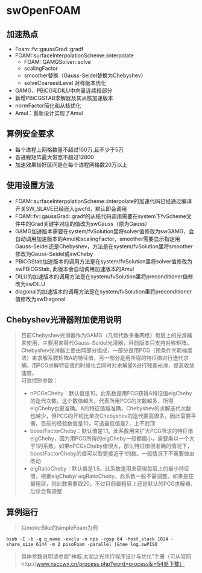 # swOpenFOAM
## 加速热点
* Foam::fv::gaussGrad::gradf
* FOAM::surfaceInterpolationScheme::interpolate
  * FOAM::GAMGSolver::solve 
  * scalingFactor<br>
  * smoother替换（Gauss-Seidel替换为Chebyshev）
  * solveCoarsestLevel 对称版本优化
* GAMG、PBiCG和DILU中向量连续段部分
* 新增PBiCGSTAB求解器及其从核加速版本
* normFactor简化和从核优化
* Amul：重新设计实现了Amul
## 算例安全要求
* 每个进程上网格数量不超过150万,且不少于5万
* 各进程矩阵最大带宽不超过12800
* 加速效果较好区间是在每个进程网格数20万以上
## 使用设置方法
* FOAM::surfaceInterpolationScheme::interpolate的加速代码已经通过编译开关SW_SLAVE已经嵌入gwcfd，默认即会调用
* FOAM::fv::gaussGrad::gradf的从核代码调用需要在system下fvScheme文件中的Grad关键字对应的值改为swGauss（原为Gauss）
* GAMG加速版本需要在system/fvSolution里将solver值修改为swGAMG，会自动调用加速版本的Amul和scalingFactor，smoother需要显示指定用Gauss-Seidel还是Chebyshev，方法是在system/fvSolution里将smoother修改为Gauss-Seidel或swCheby
* PBiCGStab加速版本的调用方法是在system/fvSolution里将solver值修改为swPBiCGStab, 此版本会自动调用加速版本的Amul
* DILU的加速版本的调用方法是在system/fvSolution里将preconditioner值修改为swDILU
* diagonal的加速版本的调用方法是在system/fvSolution里将preconditioner值修改为swDiagonal
## Chebyshev光滑器附加使用说明
> 目前Chebyshev光滑器作为GAMG（几何代数多重网格）每层上的光滑器来使用，主要用来替代Gauss-Seidel光滑器，目前版本只支持对称矩阵。Chebyshev光滑器主要由两部分组成，一部分是用PCG（预条件共轭梯度法）来求解系数矩阵A的特征值，另一部分是用所得的特征值进行迭代求解。用PCG求解特征值的时候也会同时对求解量X进行残差光滑，提高收敛速度。<br/>
> 可改控制参数：
> * nPCGsCheby：默认值是10。此系数是用PCG获得A特征值eigCheby的迭代次数。这个数值越大，代表所用PCG的次数越多，所得eigCheby也更准确。A的特征值越准确，Chebyshev的求解迭代次数也越少，但PCG的开销比单次Chebyshev的迭代要高很多，因此需要平衡。目前的经验数值是10，可选最低值是2，上不封顶
> * boostFactorCheby：默认值是1.1。此系数用来扩大PCG所求的特征值eigCheby，因为用PCG所得的eigCheby一般都偏小，需要乘以一个大于1的系数。如果nPCGsCheby值很大，那么特征值很准确的情况下，boostFactorCheby的值可以取更接近于1的数。一般情况下不需要做出改动
> * eigRatioCheby：默认值是1.5。此系数是用来获得每层上的最小特征值，根据eigCheby/ eigRatioCheby。此系数一般不需调整。如果是在最粗层，则此数需要取20，不过目前最粗层上还是默认的PCG求解器，后续会有调整
## 算例运行
> 以motorBike的simpleFoam为例
```
bsub -I -b -q q_name -exclu -n nps -cgsp 64 -host_stack 1024 -share_size 6144 -m 2 pisoFoam -parallel |&tee log.swPISO
```
> 具体参数说明请参阅“神威.太湖之光并行程序设计与优化”手册（可从官网http://www.nsccwx.cn/process.php?word=process&i=54处下载）
